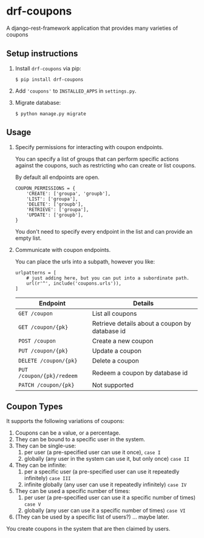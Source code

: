 # drf-coupons
A django-rest-framework application that provides many varieties of coupons 

## Setup instructions

1. Install `drf-coupons` via pip:
   ```
   $ pip install drf-coupons
   ```

2. Add `'coupons'` to `INSTALLED_APPS` in `settings.py`.

3. Migrate database:

   ```
   $ python manage.py migrate
   ```

## Usage

1. Specify permissions for interacting with coupon endpoints.

   You can specify a list of groups that can perform specific actions against the coupons, such as restricting who can
   create or list coupons.

   By default all endpoints are open.

   ```
   COUPON_PERMISSIONS = {
       'CREATE': ['groupa', 'groupb'],
       'LIST': ['groupa'],
       'DELETE': ['groupb'],
       'RETRIEVE': ['groupa'],
       'UPDATE': ['groupb'],
   }
   ```

   You don't need to specify every endpoint in the list and can provide an empty list.

2. Communicate with coupon endpoints.

   You can place the urls into a subpath, however you like:

   ```
   urlpatterns = [
       # just adding here, but you can put into a subordinate path.
       url(r'^', include('coupons.urls')),
   ]
   ```

   | Endpoint                  | Details                                        |
   | ------------------------- | ---------------------------------------------- |
   | `GET /coupon`             | List all coupons                               |
   | `GET /coupon/{pk}`        | Retrieve details about a coupon by database id |
   | `POST /coupon`            | Create a new coupon                            |
   | `PUT /coupon/{pk}`        | Update a coupon                                |
   | `DELETE /coupon/{pk}`     | Delete a coupon                                |
   | `PUT /coupon/{pk}/redeem` | Redeem a coupon by database id                 |
   | `PATCH /coupon/{pk}`      | Not supported                                  |

## Coupon Types

It supports the following variations of coupons:

1. Coupons can be a value, or a percentage.
2. They can be bound to a specific user in the system.
3. They can be single-use:
   1. per user (a pre-specified user can use it once), `case I`
   2. globally (any user in the system can use it, but only once) `case II`
4. They can be infinite:
   1. per a specific user (a pre-specified user can use it repeatedly infinitely) `case III`
   2. infinite globally (any user can use it repeatedly infinitely) `case IV`
5. They can be used a specific number of times:
   1. per user (a pre-specified user can use it a specific number of times) `case V`
   2. globally (any user can use it a specific number of times) `case VI`
6. (They can be used by a specific list of users?) ... maybe later.

You create coupons in the system that are then claimed by users.
